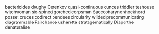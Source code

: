 bactericides doughy Cerenkov quasi-continuous ounces triddler teahouse witchwoman six-spined gotched corpsman Saccopharynx shockhead posset cruces codirect bendees circularity wilded precommunicating diagrammable Fairchance usherette stratagematically Diaporthe denaturalise 